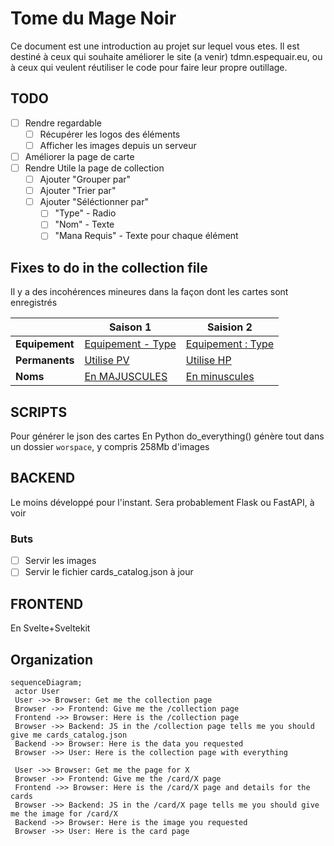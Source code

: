 # Tome du Mage Noir

Ce document est une introduction au projet sur lequel vous etes.
Il est destiné à ceux qui souhaite améliorer le site (a venir) tdmn.espequair.eu, ou à ceux qui veulent réutiliser le code pour faire leur propre outillage.
 
## TODO
- [ ] Rendre regardable
  - [ ] Récupérer les logos des éléments
  - [ ] Afficher les images depuis un serveur
- [ ] Améliorer la page de carte
- [ ] Rendre Utile la page de collection
  - [ ] Ajouter "Grouper par"
  - [ ] Ajouter "Trier par"
  - [ ] Ajouter "Séléctionner par"
    - [ ]  "Type" - Radio
    - [ ]  "Nom"  - Texte
    - [ ]  "Mana Requis" - Texte pour chaque élément

## Fixes to do in the collection file
Il y a des incohérences mineures dans la façon dont les cartes sont enregistrés

|                | **Saison 1**       | **Saision 2**     |
|----------------|--------------------|-------------------|
| **Equipement** | [Equipement - Type](https://magenoir.com/collection/FR/air/Baguette_des_courants_d_air.html)  | [Equipement : Type](https://magenoir.com/collection/FR/air/Bottes-statiques.html) |
| **Permanents** | [Utilise PV](https://magenoir.com/collection/FR/vegetal/Arbre-mort.html) | [Utilise HP](https://magenoir.com/collection/FR/vegetal/Fleur-fractale.html)|
| **Noms**       | [En MAJUSCULES](https://magenoir.com/collection/FR/vegetal/Arbre-mort.html)      | [En minuscules](https://magenoir.com/collection/FR/vegetal/Fleur-fractale.html)     |


## SCRIPTS

Pour générer le json des cartes
En Python
do_everything() génère tout dans un dossier `worspace`, y compris 258Mb d'images

## BACKEND

Le moins développé pour l'instant.
Sera probablement Flask ou FastAPI, à voir
### Buts
- [ ] Servir les images
- [ ] Servir le fichier cards_catalog.json à jour

## FRONTEND

En Svelte+Sveltekit

## Organization

```mermaid
sequenceDiagram;
 actor User
 User ->> Browser: Get me the collection page
 Browser ->> Frontend: Give me the /collection page
 Frontend ->> Browser: Here is the /collection page
 Browser ->> Backend: JS in the /collection page tells me you should give me cards_catalog.json
 Backend ->> Browser: Here is the data you requested
 Browser ->> User: Here is the collection page with everything

 User ->> Browser: Get me the page for X
 Browser ->> Frontend: Give me the /card/X page
 Frontend ->> Browser: Here is the /card/X page and details for the cards
 Browser ->> Backend: JS in the /card/X page tells me you should give me the image for /card/X
 Backend ->> Browser: Here is the image you requested
 Browser ->> User: Here is the card page
```
